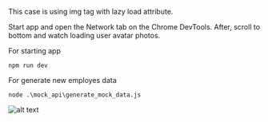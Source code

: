 This case is using img tag with lazy load attribute.

Start app and open the Network tab on the Chrome DevTools. After, scroll to bottom and watch loading user avatar photos.

For starting app

`npm run dev`

For generate new employes data

`node .\mock_api\generate_mock_data.js`

![alt text](/ugurgelisken/case2/blob/master/case-2.gif?raw=true "Case 2 network result")
